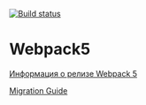 [![Build status](https://ci.appveyor.com/api/projects/status/d09hy3u4ls5kdiko?svg=true)](https://ci.appveyor.com/project/Polina172001/env)

# Webpack5

[Информация о релизе Webpack 5](https://webpack.js.org/blog/2020-10-10-webpack-5-release/)

[Migration Guide](https://webpack.js.org/migrate/5/)
